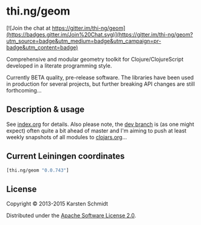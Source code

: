 # thi.ng/geom

[![Join the chat at https://gitter.im/thi-ng/geom](https://badges.gitter.im/Join%20Chat.svg)](https://gitter.im/thi-ng/geom?utm_source=badge&utm_medium=badge&utm_campaign=pr-badge&utm_content=badge)

Comprehensive and modular geometry toolkit for Clojure/ClojureScript
developed in a literate programming style.

Currently BETA quality, pre-release software. The libraries have been
used in production for several projects, but further breaking API
changes are still forthcoming...

## Description & usage

See [index.org](src/index.org) for details. Also please note, the
[dev branch](https://github.com/thi-ng/geom/tree/develop) is (as one
might expect) often quite a bit ahead of master and I'm aiming to push
at least weekly snapshots of all modules to
[clojars.org](http://clojars.org)...

## Current Leiningen coordinates

```clj
[thi.ng/geom "0.0.743"]
```

## License

Copyright © 2013-2015 Karsten Schmidt

Distributed under the
[Apache Software License 2.0](http://www.apache.org/licenses/LICENSE-2.0).
